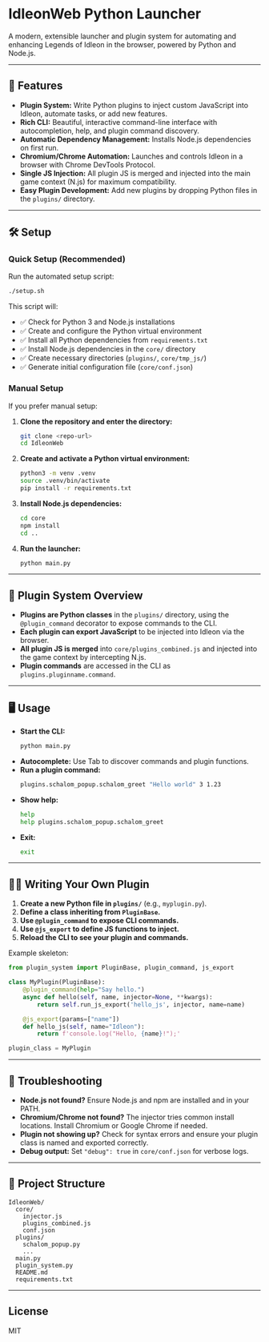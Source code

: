 # IdleonWeb Python Launcher

A modern, extensible launcher and plugin system for automating and enhancing Legends of Idleon in the browser, powered by Python and Node.js.

---

## 🚀 Features

- **Plugin System:** Write Python plugins to inject custom JavaScript into Idleon, automate tasks, or add new features.
- **Rich CLI:** Beautiful, interactive command-line interface with autocompletion, help, and plugin command discovery.
- **Automatic Dependency Management:** Installs Node.js dependencies on first run.
- **Chromium/Chrome Automation:** Launches and controls Idleon in a browser with Chrome DevTools Protocol.
- **Single JS Injection:** All plugin JS is merged and injected into the main game context (N.js) for maximum compatibility.
- **Easy Plugin Development:** Add new plugins by dropping Python files in the `plugins/` directory.

---

## 🛠️ Setup

### Quick Setup (Recommended)
Run the automated setup script:
```sh
./setup.sh
```

This script will:
- ✅ Check for Python 3 and Node.js installations
- ✅ Create and configure the Python virtual environment
- ✅ Install all Python dependencies from `requirements.txt`
- ✅ Install Node.js dependencies in the `core/` directory
- ✅ Create necessary directories (`plugins/`, `core/tmp_js/`)
- ✅ Generate initial configuration file (`core/conf.json`)

### Manual Setup
If you prefer manual setup:

1. **Clone the repository and enter the directory:**
   ```sh
   git clone <repo-url>
   cd IdleonWeb
   ```
2. **Create and activate a Python virtual environment:**
   ```sh
   python3 -m venv .venv
   source .venv/bin/activate
   pip install -r requirements.txt
   ```
3. **Install Node.js dependencies:**
   ```sh
   cd core
   npm install
   cd ..
   ```
4. **Run the launcher:**
   ```sh
   python main.py
   ```

---

## 🧩 Plugin System Overview

- **Plugins are Python classes** in the `plugins/` directory, using the `@plugin_command` decorator to expose commands to the CLI.
- **Each plugin can export JavaScript** to be injected into Idleon via the browser.
- **All plugin JS is merged** into `core/plugins_combined.js` and injected into the game context by intercepting N.js.
- **Plugin commands** are accessed in the CLI as `plugins.pluginname.command`.

---

## 🖥️ Usage

- **Start the CLI:**
  ```sh
  python main.py
  ```
- **Autocomplete:** Use Tab to discover commands and plugin functions.
- **Run a plugin command:**
  ```sh
  plugins.schalom_popup.schalom_greet "Hello world" 3 1.23
  ```
- **Show help:**
  ```sh
  help
  help plugins.schalom_popup.schalom_greet
  ```
- **Exit:**
  ```sh
  exit
  ```

---

## 🧑‍💻 Writing Your Own Plugin

1. **Create a new Python file in `plugins/`** (e.g., `myplugin.py`).
2. **Define a class inheriting from `PluginBase`.**
3. **Use `@plugin_command` to expose CLI commands.**
4. **Use `@js_export` to define JS functions to inject.**
5. **Reload the CLI to see your plugin and commands.**

Example skeleton:
```python
from plugin_system import PluginBase, plugin_command, js_export

class MyPlugin(PluginBase):
    @plugin_command(help="Say hello.")
    async def hello(self, name, injector=None, **kwargs):
        return self.run_js_export('hello_js', injector, name=name)

    @js_export(params=["name"])
    def hello_js(self, name="Idleon"): 
        return f'console.log("Hello, {name}!");'

plugin_class = MyPlugin
```

---

## 🐞 Troubleshooting

- **Node.js not found?** Ensure Node.js and npm are installed and in your PATH.
- **Chromium/Chrome not found?** The injector tries common install locations. Install Chromium or Google Chrome if needed.
- **Plugin not showing up?** Check for syntax errors and ensure your plugin class is named and exported correctly.
- **Debug output:** Set `"debug": true` in `core/conf.json` for verbose logs.

---

## 📂 Project Structure

```
IdleonWeb/
  core/
    injector.js
    plugins_combined.js
    conf.json
  plugins/
    schalom_popup.py
    ...
  main.py
  plugin_system.py
  README.md
  requirements.txt
```

---

## License
MIT 